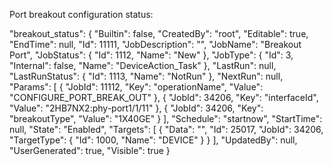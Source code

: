 ﻿Port breakout configuration status:

"breakout_status": {
    "Builtin": false,
    "CreatedBy": "root",
    "Editable": true,
    "EndTime": null,
    "Id": 11111,
    "JobDescription": "",
    "JobName": "Breakout Port",
    "JobStatus": {
        "Id": 1112,
        "Name": "New"
    },
    "JobType": {
        "Id": 3,
        "Internal": false,
        "Name": "DeviceAction_Task"
    },
    "LastRun": null,
    "LastRunStatus": {
        "Id": 1113,
        "Name": "NotRun"
    },
    "NextRun": null,
    "Params": [
        {
            "JobId": 11112,
            "Key": "operationName",
            "Value": "CONFIGURE_PORT_BREAK_OUT"
        },
        {
            "JobId": 34206,
            "Key": "interfaceId",
            "Value": "2HB7NX2:phy-port1/1/11"
        },
        {
            "JobId": 34206,
            "Key": "breakoutType",
            "Value": "1X40GE"
        }
    ],
    "Schedule": "startnow",
    "StartTime": null,
    "State": "Enabled",
    "Targets": [
        {
            "Data": "",
            "Id": 25017,
            "JobId": 34206,
            "TargetType": {
                "Id": 1000,
                "Name": "DEVICE"
            }
        }
    ],
    "UpdatedBy": null,
    "UserGenerated": true,
    "Visible": true
}